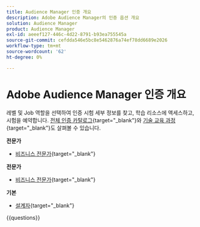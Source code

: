 ```yaml
---
title: Audience Manager 인증 개요
description: Adobe Audience Manager의 인증 옵션 개요
solution: Audience Manager
product: Audience Manager
exl-id: aeeef127-446c-4d22-8791-b93ea755545a
source-git-commit: cefdda546e5bc8e5462876a74ef78dd6689e2026
workflow-type: tm+mt
source-wordcount: '62'
ht-degree: 0%

---
```


# Adobe Audience Manager 인증 개요

레벨 및 Job 역할을 선택하여 인증 시험 세부 정보를 찾고, 학습 리소스에 액세스하고, 시험을 예약합니다. [전체 인증 카탈로그](https://certification.adobe.com/certifications){target="_blank"}와 [기술 교육 과정](https://certification.adobe.com/courses/?/courses){target="_blank"}도 살펴볼 수 있습니다.

**전문가**

* [비즈니스 전문가](https://certification.adobe.com/certification/adobe-audience-business-practitioner-professional){target="_blank"} <!--AD0-E458-->

**전문가**

* [비즈니스 전문가](https://certification.adobe.com/certification/adobe-audience-manager-business-practitioner-expert){target="_blank"} <!--AD0-E457-->

**기본**

* [설계자](https://certification.adobe.com/certification/audience-manager-architect-master){target="_blank"} <!--AD0-E454-->

{{questions}}

